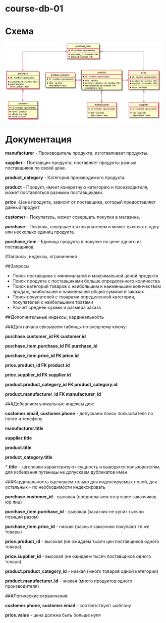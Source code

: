 # course-db-01

# Схема
![Схема базы](sb_schema.png)

# Документация
**manufacturer** -
Производитель продукта, изготавливает продукты.

**supplier** - Поставщик продукта, поставляет продукты разных поставщиков по своей цене.

**product_category** - Категория производимого продукта.

**product** - Продукт, имеет конкретную категорию и производителя, может поставляться разными поставщиками.

**price** -Цена продукта, зависит от поставщика, который предоставляет данный продукт.

**customer** - Покупатель, может совершать покупки в магазине.

**purchase** - Покупка, совершается покупателем и может включать одну или несколько единиц продукта.

**purchase_item** - Единица продукта в покупке по цене одного из поставщиков.

#Запросы, индексы, ограничения

##Запросы

- Поиск поставщика с минимальной и максимальной ценой продукта
- Поиск продукта с поставщиками больше определенного количества
- Поиск категорий товаров с наибольшим и наименьшим количеством продаж, наибольшей и наименьшей общей суммой в заказах
- Поиск покупателей с товарами определенной категории, покупателей с наибольшими тратами
- Расчет средней суммы и размера заказа

##Дополнительные индексы, кардинальность

###Для начала связываем таблицы по внешнему ключу:

**purchase.customer_id FK customer.id**

**purchase_item.purchase_id FK purchase_id**

**purchase_item.price_id FK price.id**

**price.product_id FK product.id**

**price.supplier_id FK supplier.id**

**product.product_category_id FK product_category.id**

**product.manufacturer_id FK manufacturer_id**

###Добавляем уникальные индексы для:

**customer.email, customer.phone** - допускаем поиск пользователя по почте и телефону

**manufacturer.title**

**supplier.title**

**product.title**

**product_category.title**

***.title** - заголовки характеризуют сущность и выводятся пользователям, для избежания путаницы не допускаем дубликатов имен

###Кардинальность оцениваем только для индексируемых полей, для остальных - по необходимости индексировать

**purchase.customer_id** - высокая (предполагаем отсутсвие заказчиков юр лиц) 

**purchase_item.purchase_id** - высокая (заказчик не купит тысячи позиций разом)

**purchase_item.price_id** - низкая (разные заказчики покупают те же товары)

**price.product_id** - высокая (не ожидаем тысяч цен поставщиков одного товара)

**price.supplier_id** - высокая (не ожидаем тысяч поставщиков одного товара)

**product.product_category_id** - низкая (много товаров одной категории)

**product.manufacturer_id** - низкая (много продуктов одного производителя)

###Логические ограничения

**customer.phone, customer.email** - соответствуют шаблону

**price.value** - цена должна быть больше нуля